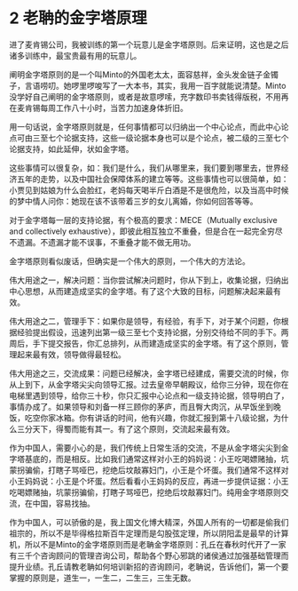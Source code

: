 # 2 老聃的金字塔原理

进了麦肯锡公司，我被训练的第一个玩意儿是金字塔原则。后来证明，这也是之后诸多训练中，最宝贵最有用的玩意儿。

阐明金字塔原则的是一个叫Minto的外国老太太，面容慈祥，金头发金链子金镯子，言语唠叨。她啰里啰唆写了一大本书，其实，我用一百字就能说清楚。Minto没学好自己阐明的金字塔原则，或者是故意啰嗦，充字数印书卖钱得版税，不用再在麦肯锡每周工作八十小时，当苦力加速身体折旧。

用一句话说，金字塔原则就是，任何事情都可以归纳出一个中心论点，而此中心论点可由三至七个论据支持，这些一级论据本身也可以是个论点，被二级的三至七个论据支持，如此延伸，状如金字塔。

这些事情可以很复杂，如：我们是什么，我们从哪里来，我们要到哪里去，世界经济五年的走势，以及中国社会保障体系的建立等等。这些事情也可以很简单，如：小贾见到姑娘为什么会脸红，老妈每天喝半斤白酒是不是很危险，以及当高中时候的梦中情人问你：她现在该不该带着三岁的女儿离婚，你如何回答等等。

对于金字塔每一层的支持论据，有个极高的要求：MECE（Mutually exclusive and collectively exhaustive），即彼此相互独立不重叠，但是合在一起完全穷尽不遗漏。不遗漏才能不误事，不重叠才能不做无用功。

金字塔原则看似废话，但确实是一个伟大的原则，一个伟大的方法论。

伟大用途之一，解决问题：当你尝试解决问题时，你从下到上，收集论据，归纳出中心思想，从而建造成坚实的金字塔。有了这个大致的目标，问题解决起来最有效。

伟大用途之二，管理手下：如果你是领导，有经验，有手下，对于某个问题，你根据经验提出假设，迅速列出第一级三至七个支持论据，分别交待给不同的手下。两周后，手下提交报告，你汇总排列，从而建造成坚实的金字塔。有了这个原则，管理起来最有效，领导做得最轻松。

伟大用途之三，交流成果：问题已经解决，金字塔已经建成，需要交流的时候，你从上到下，从金字塔尖尖向领导汇报。过去皇帝早朝殿议，给你三分钟，现在你在电梯里遇到领导，给你三十秒，你只汇报中心论点和一级支持论据，领导明白了，事情办成了。如果领导和刘备一样三顾你的茅庐，而且臀大肉沉，从早饭坐到晚饭，吃空你家冰箱。你有讲话的时间，他有兴趣，你就汇报到第十八级论据，为什么三分天下，得蜀而能有其一。有了这个原则，交流起来最有效。

作为中国人，需要小心的是，我们传统上日常生活的交流，不是从金字塔尖尖到金字塔基底的，而是相反。比如我们通常这样对小王的妈妈说：小王吃喝嫖赌抽，坑蒙拐骗偷，打瞎子骂哑巴，挖绝后坟敲寡妇门，小王是个坏蛋。我们通常不这样对小王妈妈说：小王是个坏蛋。然后看看小王妈妈的反应，再进一步提供证据：小王吃喝嫖赌抽，坑蒙拐骗偷，打瞎子骂哑巴，挖绝后坟敲寡妇门。纯用金字塔原则交流，在中国，容易找抽。

作为中国人，可以骄傲的是，我上国文化博大精深，外国人所有的一切都是偷我们祖宗的，所以不是毕得格拉斯百牛定理而是勾股弦定理，所以阴阳盂是最早的计算机，所以不是Minto的金字塔原则而是老聃金字塔原则：孔丘在春秋时代开了一家有三千个咨询顾问的管理咨询公司，帮助各个野心邪跳的诸侯通过加强基础管理而提升业绩。孔丘请教老聃如何培训新招的咨询顾问，老聃说，告诉他们，第一个要掌握的原则是，道生一，一生二，二生三，三生无数。
